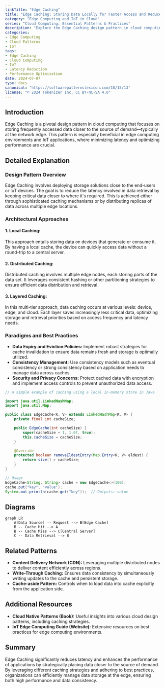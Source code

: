 ```yaml
---
linkTitle: "Edge Caching"
title: "Edge Caching: Storing Data Locally for Faster Access and Reduced Latency"
category: "Edge Computing and IoT in Cloud"
series: "Cloud Computing: Essential Patterns & Practices"
description: "Explore the Edge Caching design pattern in cloud computing, which involves storing data at the network edge to enhance access speed and minimize latency, thereby improving the performance of IoT applications and edge computing solutions."
categories:
- Edge Computing
- Cloud Patterns
- IoT
tags:
- Edge Caching
- Cloud Computing
- IoT
- Latency Reduction
- Performance Optimization
date: 2024-07-07
type: docs
canonical: "https://softwarepatternslexicon.com/18/15/13"
license: "© 2024 Tokenizer Inc. CC BY-NC-SA 4.0"
---
```


## Introduction

Edge Caching is a pivotal design pattern in cloud computing that focuses on storing frequently accessed data closer to the source of demand—typically at the network edge. This pattern is especially beneficial in edge computing environments and IoT applications, where minimizing latency and optimizing performance are crucial.

## Detailed Explanation

### Design Pattern Overview

Edge Caching involves deploying storage solutions close to the end-users or IoT devices. The goal is to reduce the latency involved in data retrieval by keeping critical data closer to where it's required. This is achieved either through sophisticated caching mechanisms or by distributing replicas of data across multiple edge locations.

### Architectural Approaches

#### 1. **Local Caching:**
   This approach entails storing data on devices that generate or consume it. By having a local cache, the device can quickly access data without a round-trip to a central server.

#### 2. **Distributed Caching:**
   Distributed caching involves multiple edge nodes, each storing parts of the data set. It leverages consistent hashing or other partitioning strategies to ensure efficient data distribution and retrieval.

#### 3. **Layered Caching:**
   In this multi-tier approach, data caching occurs at various levels: device, edge, and cloud. Each layer saves increasingly less critical data, optimizing storage and retrieval priorities based on access frequency and latency needs.

### Paradigms and Best Practices

- **Data Expiry and Eviction Policies:** Implement robust strategies for cache invalidation to ensure data remains fresh and storage is optimally utilized.
- **Consistency Management:** Use consistency models such as eventual consistency or strong consistency based on application needs to manage data across caches.
- **Security and Privacy Concerns:** Protect cached data with encryption and implement access controls to prevent unauthorized data access.

```java
// A simple example of caching using a local in-memory store in Java

import java.util.LinkedHashMap;
import java.util.Map;

public class EdgeCache<K, V> extends LinkedHashMap<K, V> {
    private final int cacheSize;

    public EdgeCache(int cacheSize) {
        super(cacheSize + 1, 1.0f, true);
        this.cacheSize = cacheSize;
    }

    @Override
    protected boolean removeEldestEntry(Map.Entry<K, V> eldest) {
        return size() > cacheSize;
    }
}

// Usage
EdgeCache<String, String> cache = new EdgeCache<>(100);
cache.put("key", "value");
System.out.println(cache.get("key"));  // Outputs: value
```

## Diagrams

```mermaid
graph LR
    A[Data Source] -- Request --> B[Edge Cache]
    B -- Cache Hit --> A
    B -- Cache Miss --> C[Central Server]
    C -- Data Retrieval --> B
```

## Related Patterns

- **Content Delivery Network (CDN):** Leveraging multiple distributed nodes to deliver content efficiently across regions.
- **Write-Through Caching:** Ensures data consistency by simultaneously writing updates to the cache and persistent storage.
- **Cache-aside Pattern:** Controls when to load data into cache explicitly from the application side.

## Additional Resources

- **Cloud Native Patterns (Book):** Useful insights into various cloud design patterns, including caching strategies.
- **IoT Edge Computing Guide (Website):** Extensive resources on best practices for edge computing environments.
  
## Summary

Edge Caching significantly reduces latency and enhances the performance of applications by strategically placing data closer to the source of demand. By leveraging different caching strategies and adhering to best practices, organizations can efficiently manage data storage at the edge, ensuring both high performance and data consistency.
